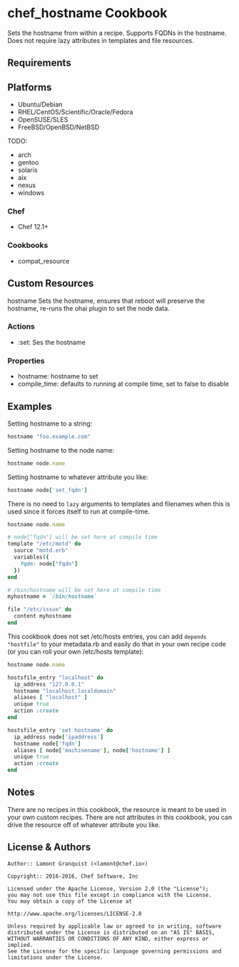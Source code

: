 # chef_hostname Cookbook

Sets the hostname from within a recipe.  Supports FQDNs in the hostname.  Does not require lazy attributes in templates and 
file resources.

## Requirements

## Platforms
- Ubuntu/Debian
- RHEL/CentOS/Scientific/Oracle/Fedora
- OpenSUSE/SLES
- FreeBSD/OpenBSD/NetBSD

TODO:
- arch
- gentoo
- solaris
- aix
- nexus
- windows

### Chef
- Chef 12.1+

### Cookbooks
- compat_resource


## Custom Resources

hostname Sets the hostname, ensures that reboot will preserve the hostname, re-runs the ohai plugin to set the node data.

### Actions

- :set: Ses the hostname

### Properties

- hostname: hostname to set
- compile_time:  defaults to running at compile time, set to false to disable

## Examples

Setting hostname to a string:

```ruby
hostname "foo.example.com"
```

Setting hostname to the node name:

```ruby
hostname node.name
```

Setting hostname to whatever attribute you like:

```ruby
hostname node['set_fqdn']
```

There is no need to `lazy` arguments to templates and filenames when this is used since it forces itself to run at compile-time.

```ruby
hostname node.name

# node["fqdn"] will be set here at compile time
template "/etc/motd" do
  source "motd.erb"
  variables({
    fqdn: node["fqdn"]
  })
end

# /bin/hostname will be set here at compile time
myhostname = `/bin/hostname`

file "/etc/issue" do
  content myhostname
end
```

This cookbook does not set /etc/hosts entries, you can add `depends "hostfile"` to your metadata.rb and easily do that in your own recipe code (or you can roll your
own /etc/hosts template):

```ruby
hostname node.name

hostsfile_entry "localhost" do
  ip_address "127.0.0.1"
  hostname "localhost.localdomain"
  aliases [ "localhost" ]
  unique true
  action :create
end

hostsfile_entry 'set hostname' do
  ip_address node['ipaddress']
  hostname node['fqdn']
  aliases [ node['machinename'], node['hostname'] ]
  unique true
  action :create
end
```

## Notes

There are no recipes in this cookbook, the resource is meant to be used in your own custom recipes.  There are not attributes in this cookbook,
you can drive the resource off of whatever attribute you like.

## License & Authors

```
Author:: Lamont Granquist (<lamont@chef.io>)

Copyright:: 2016-2016, Chef Software, Inc

Licensed under the Apache License, Version 2.0 (the "License");
you may not use this file except in compliance with the License.
You may obtain a copy of the License at

http://www.apache.org/licenses/LICENSE-2.0

Unless required by applicable law or agreed to in writing, software
distributed under the License is distributed on an "AS IS" BASIS,
WITHOUT WARRANTIES OR CONDITIONS OF ANY KIND, either express or implied.
See the License for the specific language governing permissions and
limitations under the License.
```
